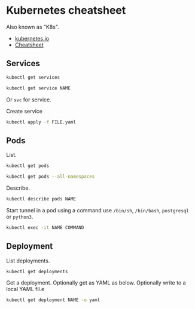 # Kubernetes cheatsheet

Also known as "K8s".

- [kubernetes.io](https://kubernetes.io)
- [Cheatsheet](https://kubernetes.io/docs/reference/kubectl/cheatsheet/)

## Services

```sh
kubectl get services
```
```sh
kubectl get service NAME
```

Or `svc` for service.


Create service

```sh
kubectl apply -f FILE.yaml
```

## Pods

List.

```sh
kubectl get pods

kubectl get pods --all-namespaces
```

Describe.

```sh
kubectl describe pods NAME
```


Start tunnel in a pod using a command use `/bin/sh`, `/bin/bash`, `postgresql` or `python3`.

```sh
kubectl exec -it NAME COMMAND
```


## Deployment

List deployments.

```sh
kubectl get deployments
```

Get a deployment. Optionally get as YAML as below. Optionally write to a local YAML fil.e

```sh
kubectl get deployment NAME -o yaml
```
<!--stackedit_data:
eyJoaXN0b3J5IjpbLTE2MjQzODAzNThdfQ==
-->